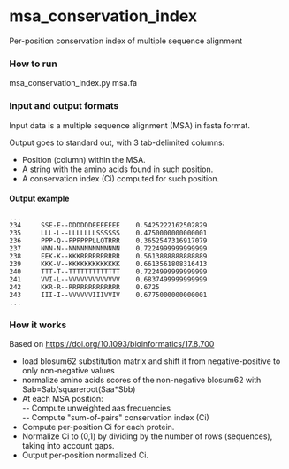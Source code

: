 # msa_conservation_index
Per-position conservation index of multiple sequence alignment

### How to run
msa_conservation_index.py msa.fa

### Input and output formats

Input data is a multiple sequence alignment (MSA) in fasta format.

Output goes to standard out, with 3 tab-delimited columns:
- Position (column) within the MSA.
- A string with the amino acids found in such position.
- A conservation index (Ci) computed for such position.

#### Output example

```
...
234     SSE-E--DDDDDDEEEEEEE    0.5425222162502829
235     LLL-L--LLLLLLLSSSSSS    0.4750000000000001
236     PPP-Q--PPPPPPLLQTRRR    0.3652547316917079
237     NNN-N--NNNNNNNNNNNNN    0.7224999999999999
238     EEK-K--KKKRRRRRRRRRR    0.5613888888888889
239     KKK-V--KKKKKKKKKKKKK    0.6613561808316413
240     TTT-T--TTTTTTTTTTTTT    0.7224999999999999
241     VVI-L--VVVVVVVVVVVVV    0.6837499999999999
242     KKR-R--RRRRRRRRRRRRR    0.6725
243     III-I--VVVVVVIIIVVIV    0.6775000000000001
...
```

### How it works

Based on https://doi.org/10.1093/bioinformatics/17.8.700

- load blosum62 substitution matrix and shift it from negative-positive to only non-negative values                                           
- normalize amino acids scores of the non-negative blosum62 with Sab=Sab/squareroot(Saa*Sbb)                                              
- At each MSA position:                                                                            
-- Compute unweighted aas frequencies                                                             
-- Compute "sum-of-pairs" conservation index (Ci)                                                 
- Compute per-position Ci for each protein.
- Normalize Ci to (0,1) by dividing by the number of rows (sequences), taking into account gaps.
- Output per-position normalized Ci.

